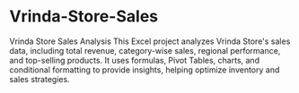 # Vrinda-Store-Sales
Vrinda Store Sales Analysis This Excel project analyzes Vrinda Store's sales data, including total revenue, category-wise sales, regional performance, and top-selling products. It uses formulas, Pivot Tables, charts, and conditional formatting to provide insights, helping optimize inventory and sales strategies.
